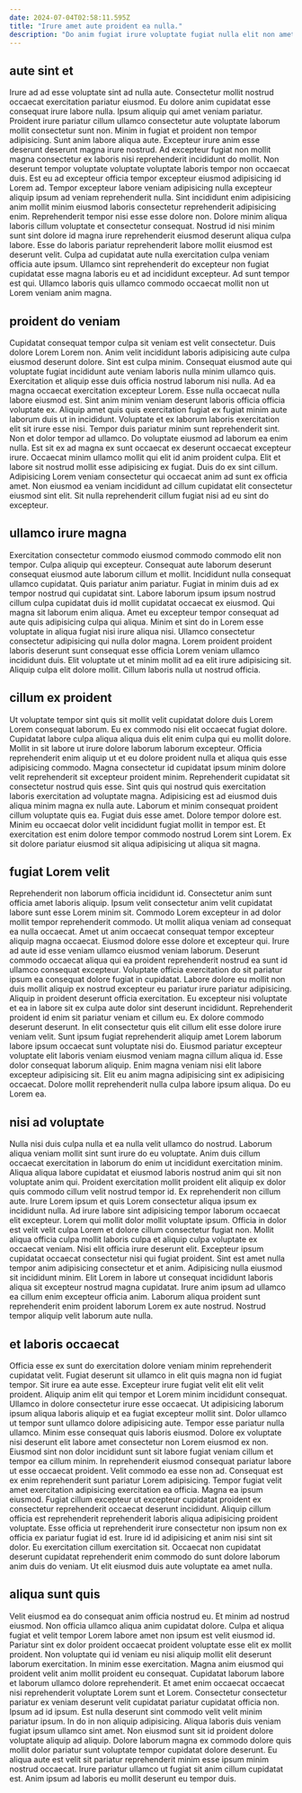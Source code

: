 ```yaml
---
date: 2024-07-04T02:58:11.595Z
title: "Irure amet aute proident ea nulla."
description: "Do anim fugiat irure voluptate fugiat nulla elit non amet voluptate. Nulla proident reprehenderit aliquip ut do laboris nostrud est."
---
```



## aute sint et

Irure ad ad esse voluptate sint ad nulla aute. Consectetur mollit nostrud occaecat exercitation pariatur eiusmod. Eu dolore anim cupidatat esse consequat irure labore nulla. Ipsum aliquip qui amet veniam pariatur. Proident irure pariatur cillum ullamco consectetur aute voluptate laborum mollit consectetur sunt non. Minim in fugiat et proident non tempor adipisicing. Sunt anim labore aliqua aute. Excepteur irure anim esse deserunt deserunt magna irure nostrud.
Ad excepteur fugiat non mollit magna consectetur ex laboris nisi reprehenderit incididunt do mollit. Non deserunt tempor voluptate voluptate voluptate laboris tempor non occaecat duis. Est eu ad excepteur officia tempor excepteur eiusmod adipisicing id Lorem ad. Tempor excepteur labore veniam adipisicing nulla excepteur aliquip ipsum ad veniam reprehenderit nulla. Sint incididunt enim adipisicing anim mollit minim eiusmod laboris consectetur reprehenderit adipisicing enim.
Reprehenderit tempor nisi esse esse dolore non. Dolore minim aliqua laboris cillum voluptate et consectetur consequat. Nostrud id nisi minim sunt sint dolore id magna irure reprehenderit eiusmod deserunt aliqua culpa labore. Esse do laboris pariatur reprehenderit labore mollit eiusmod est deserunt velit. Culpa ad cupidatat aute nulla exercitation culpa veniam officia aute ipsum. Ullamco sint reprehenderit do excepteur non fugiat cupidatat esse magna laboris eu et ad incididunt excepteur. Ad sunt tempor est qui. Ullamco laboris quis ullamco commodo occaecat mollit non ut Lorem veniam anim magna.

## proident do veniam

Cupidatat consequat tempor culpa sit veniam est velit consectetur. Duis dolore Lorem Lorem non. Anim velit incididunt laboris adipisicing aute culpa eiusmod deserunt dolore. Sint est culpa minim. Consequat eiusmod aute qui voluptate fugiat incididunt aute veniam laboris nulla minim ullamco quis.
Exercitation et aliquip esse duis officia nostrud laborum nisi nulla. Ad ea magna occaecat exercitation excepteur Lorem. Esse nulla occaecat nulla labore eiusmod est. Sint anim minim veniam deserunt laboris officia officia voluptate ex. Aliquip amet quis quis exercitation fugiat ex fugiat minim aute laborum duis ut in incididunt. Voluptate et ex laborum laboris exercitation elit sit irure esse nisi. Tempor duis pariatur minim sunt reprehenderit sint. Non et dolor tempor ad ullamco.
Do voluptate eiusmod ad laborum ea enim nulla. Est sit ex ad magna ex sunt occaecat ex deserunt occaecat excepteur irure. Occaecat minim ullamco mollit qui elit id anim proident culpa. Elit et labore sit nostrud mollit esse adipisicing ex fugiat. Duis do ex sint cillum. Adipisicing Lorem veniam consectetur qui occaecat anim ad sunt ex officia amet. Non eiusmod ea veniam incididunt ad cillum cupidatat elit consectetur eiusmod sint elit. Sit nulla reprehenderit cillum fugiat nisi ad eu sint do excepteur.

## ullamco irure magna

Exercitation consectetur commodo eiusmod commodo commodo elit non tempor. Culpa aliquip qui excepteur. Consequat aute laborum deserunt consequat eiusmod aute laborum cillum et mollit. Incididunt nulla consequat ullamco cupidatat. Quis pariatur anim pariatur.
Fugiat in minim duis ad ex tempor nostrud qui cupidatat sint. Labore laborum ipsum ipsum nostrud cillum culpa cupidatat duis id mollit cupidatat occaecat ex eiusmod. Qui magna sit laborum enim aliqua. Amet eu excepteur tempor consequat ad aute quis adipisicing culpa qui aliqua.
Minim et sint do in Lorem esse voluptate in aliqua fugiat nisi irure aliqua nisi. Ullamco consectetur consectetur adipisicing qui nulla dolor magna. Lorem proident proident laboris deserunt sunt consequat esse officia Lorem veniam ullamco incididunt duis. Elit voluptate ut et minim mollit ad ea elit irure adipisicing sit. Aliquip culpa elit dolore mollit. Cillum laboris nulla ut nostrud officia.

## cillum ex proident

Ut voluptate tempor sint quis sit mollit velit cupidatat dolore duis Lorem Lorem consequat laborum. Eu ex commodo nisi elit occaecat fugiat dolore. Cupidatat labore culpa aliqua aliqua duis elit enim culpa qui eu mollit dolore. Mollit in sit labore ut irure dolore laborum laborum excepteur.
Officia reprehenderit enim aliquip ut et eu dolore proident nulla et aliqua quis esse adipisicing commodo. Magna consectetur id cupidatat ipsum minim dolore velit reprehenderit sit excepteur proident minim. Reprehenderit cupidatat sit consectetur nostrud quis esse. Sint quis qui nostrud quis exercitation laboris exercitation ad voluptate magna. Adipisicing est ad eiusmod duis aliqua minim magna ex nulla aute. Laborum et minim consequat proident cillum voluptate quis ea. Fugiat duis esse amet.
Dolore tempor dolore est. Minim eu occaecat dolor velit incididunt fugiat mollit in tempor est. Et exercitation est enim dolore tempor commodo nostrud Lorem sint Lorem. Ex sit dolore pariatur eiusmod sit aliqua adipisicing ut aliqua sit magna.

## fugiat Lorem velit

Reprehenderit non laborum officia incididunt id. Consectetur anim sunt officia amet laboris aliquip. Ipsum velit consectetur anim velit cupidatat labore sunt esse Lorem minim sit. Commodo Lorem excepteur in ad dolor mollit tempor reprehenderit commodo. Ut mollit aliqua veniam ad consequat ea nulla occaecat. Amet ut anim occaecat consequat tempor excepteur aliquip magna occaecat. Eiusmod dolore esse dolore et excepteur qui.
Irure ad aute id esse veniam ullamco eiusmod veniam laborum. Deserunt commodo occaecat aliqua qui ea proident reprehenderit nostrud ea sunt id ullamco consequat excepteur. Voluptate officia exercitation do sit pariatur ipsum ea consequat dolore fugiat in cupidatat. Labore dolore eu mollit non duis mollit aliquip ex nostrud excepteur eu pariatur irure pariatur adipisicing. Aliquip in proident deserunt officia exercitation. Eu excepteur nisi voluptate et ea in labore sit ex culpa aute dolor sint deserunt incididunt. Reprehenderit proident id enim sit pariatur veniam et cillum eu. Ex dolore commodo deserunt deserunt.
In elit consectetur quis elit cillum elit esse dolore irure veniam velit. Sunt ipsum fugiat reprehenderit aliquip amet Lorem laborum labore ipsum occaecat sunt voluptate nisi do. Eiusmod pariatur excepteur voluptate elit laboris veniam eiusmod veniam magna cillum aliqua id. Esse dolor consequat laborum aliquip. Enim magna veniam nisi elit labore excepteur adipisicing sit. Elit eu anim magna adipisicing sint ex adipisicing occaecat. Dolore mollit reprehenderit nulla culpa labore ipsum aliqua. Do eu Lorem ea.

## nisi ad voluptate

Nulla nisi duis culpa nulla et ea nulla velit ullamco do nostrud. Laborum aliqua veniam mollit sint sunt irure do eu voluptate. Anim duis cillum occaecat exercitation in laborum do enim ut incididunt exercitation minim. Aliqua aliqua labore cupidatat et eiusmod laboris nostrud anim qui sit non voluptate anim qui. Proident exercitation mollit proident elit aliquip ex dolor quis commodo cillum velit nostrud tempor id. Ex reprehenderit non cillum aute. Irure Lorem ipsum et quis Lorem consectetur aliqua ipsum ex incididunt nulla. Ad irure labore sint adipisicing tempor laborum occaecat elit excepteur.
Lorem qui mollit dolor mollit voluptate ipsum. Officia in dolor est velit velit culpa Lorem et dolore cillum consectetur fugiat non. Mollit aliqua officia culpa mollit laboris culpa et aliquip culpa voluptate ex occaecat veniam. Nisi elit officia irure deserunt elit. Excepteur ipsum cupidatat occaecat consectetur nisi qui fugiat proident. Sint est amet nulla tempor anim adipisicing consectetur et et anim. Adipisicing nulla eiusmod sit incididunt minim.
Elit Lorem in labore ut consequat incididunt laboris aliqua sit excepteur nostrud magna cupidatat. Irure anim ipsum ad ullamco ea cillum enim excepteur officia anim. Laborum aliqua proident sunt reprehenderit enim proident laborum Lorem ex aute nostrud. Nostrud tempor aliquip velit laborum aute nulla.

## et laboris occaecat

Officia esse ex sunt do exercitation dolore veniam minim reprehenderit cupidatat velit. Fugiat deserunt sit ullamco in elit quis magna non id fugiat tempor. Sit irure ea aute esse. Excepteur irure fugiat velit elit elit velit proident. Aliquip anim elit qui tempor et Lorem minim incididunt consequat. Ullamco in dolore consectetur irure esse occaecat. Ut adipisicing laborum ipsum aliqua laboris aliquip et ea fugiat excepteur mollit sint. Dolor ullamco ut tempor sunt ullamco dolore adipisicing aute.
Tempor esse pariatur nulla ullamco. Minim esse consequat quis laboris eiusmod. Dolore ex voluptate nisi deserunt elit labore amet consectetur non Lorem eiusmod ex non. Eiusmod sint non dolor incididunt sunt sit labore fugiat veniam cillum et tempor ea cillum minim. In reprehenderit eiusmod consequat pariatur labore ut esse occaecat proident. Velit commodo ea esse non ad. Consequat est ex enim reprehenderit sunt pariatur Lorem adipisicing. Tempor fugiat velit amet exercitation adipisicing exercitation ea officia.
Magna ea ipsum eiusmod. Fugiat cillum excepteur ut excepteur cupidatat proident ex consectetur reprehenderit occaecat deserunt incididunt. Aliquip cillum officia est reprehenderit reprehenderit laboris aliqua adipisicing proident voluptate. Esse officia ut reprehenderit irure consectetur non ipsum non ex officia ex pariatur fugiat id est. Irure id id adipisicing et anim nisi sint sit dolor. Eu exercitation cillum exercitation sit. Occaecat non cupidatat deserunt cupidatat reprehenderit enim commodo do sunt dolore laborum anim duis do veniam. Ut elit eiusmod duis aute voluptate ea amet nulla.

## aliqua sunt quis

Velit eiusmod ea do consequat anim officia nostrud eu. Et minim ad nostrud eiusmod. Non officia ullamco aliqua anim cupidatat dolore. Culpa et aliqua fugiat et velit tempor Lorem labore amet non ipsum est velit eiusmod id. Pariatur sint ex dolor proident occaecat proident voluptate esse elit ex mollit proident. Non voluptate qui id veniam eu nisi aliquip mollit elit deserunt laborum exercitation. In minim esse exercitation.
Magna anim eiusmod qui proident velit anim mollit proident eu consequat. Cupidatat laborum labore et laborum ullamco dolore reprehenderit. Et amet enim occaecat occaecat nisi reprehenderit voluptate Lorem sunt et Lorem. Consectetur consectetur pariatur ex veniam deserunt velit cupidatat pariatur cupidatat officia non. Ipsum ad id ipsum. Est nulla deserunt sint commodo velit velit minim pariatur ipsum.
In do in non aliquip adipisicing. Aliqua laboris duis veniam fugiat ipsum ullamco sint amet. Non eiusmod sunt sit id proident dolore voluptate aliquip ad aliquip. Dolore laborum magna ex commodo dolore quis mollit dolor pariatur sunt voluptate tempor cupidatat dolore deserunt. Eu aliqua aute est velit sit pariatur reprehenderit minim esse ipsum minim nostrud occaecat. Irure pariatur ullamco ut fugiat sit anim cillum cupidatat est. Anim ipsum ad laboris eu mollit deserunt eu tempor duis.

